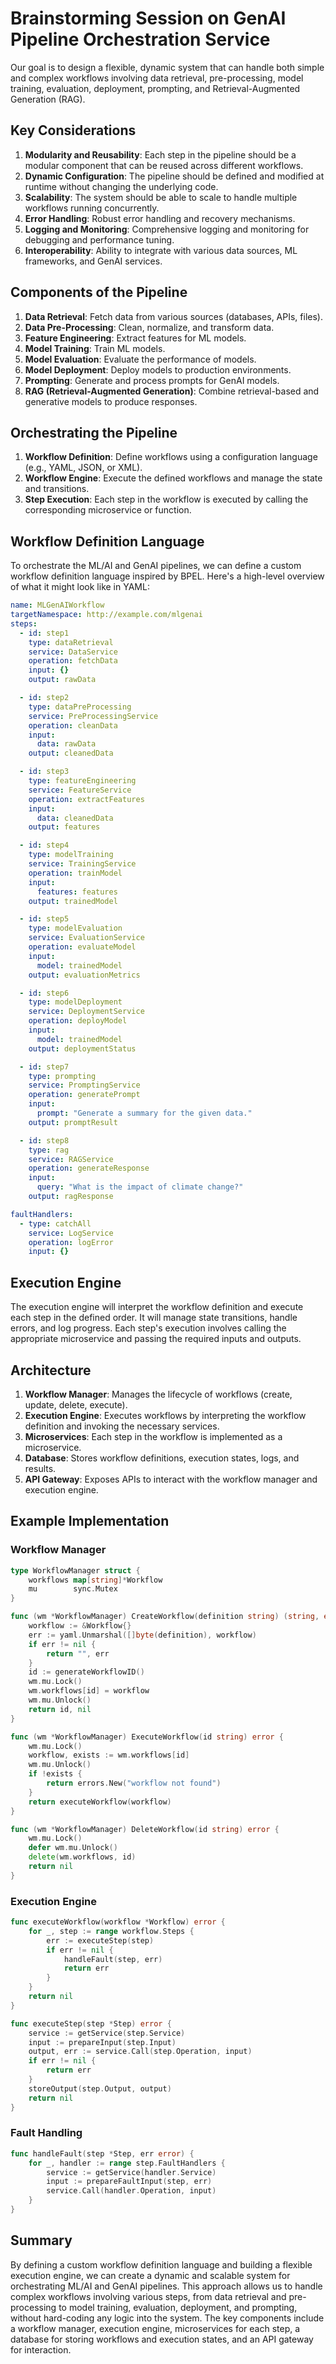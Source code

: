 # Brainstorming Session on GenAI Pipeline Orchestration Service

Our goal is to design a flexible, dynamic system that can handle both simple and complex workflows involving data retrieval, pre-processing, model training, evaluation, deployment, prompting, and Retrieval-Augmented Generation (RAG). 

## Key Considerations

1. **Modularity and Reusability**: Each step in the pipeline should be a modular component that can be reused across different workflows.
2. **Dynamic Configuration**: The pipeline should be defined and modified at runtime without changing the underlying code.
3. **Scalability**: The system should be able to scale to handle multiple workflows running concurrently.
4. **Error Handling**: Robust error handling and recovery mechanisms.
5. **Logging and Monitoring**: Comprehensive logging and monitoring for debugging and performance tuning.
6. **Interoperability**: Ability to integrate with various data sources, ML frameworks, and GenAI services.

## Components of the Pipeline

1. **Data Retrieval**: Fetch data from various sources (databases, APIs, files).
2. **Data Pre-Processing**: Clean, normalize, and transform data.
3. **Feature Engineering**: Extract features for ML models.
4. **Model Training**: Train ML models.
5. **Model Evaluation**: Evaluate the performance of models.
6. **Model Deployment**: Deploy models to production environments.
7. **Prompting**: Generate and process prompts for GenAI models.
8. **RAG (Retrieval-Augmented Generation)**: Combine retrieval-based and generative models to produce responses.

## Orchestrating the Pipeline

1. **Workflow Definition**: Define workflows using a configuration language (e.g., YAML, JSON, or XML).
2. **Workflow Engine**: Execute the defined workflows and manage the state and transitions.
3. **Step Execution**: Each step in the workflow is executed by calling the corresponding microservice or function.

## Workflow Definition Language

To orchestrate the ML/AI and GenAI pipelines, we can define a custom workflow definition language inspired by BPEL. Here's a high-level overview of what it might look like in YAML:

```yaml
name: MLGenAIWorkflow
targetNamespace: http://example.com/mlgenai
steps:
  - id: step1
    type: dataRetrieval
    service: DataService
    operation: fetchData
    input: {}
    output: rawData

  - id: step2
    type: dataPreProcessing
    service: PreProcessingService
    operation: cleanData
    input:
      data: rawData
    output: cleanedData

  - id: step3
    type: featureEngineering
    service: FeatureService
    operation: extractFeatures
    input:
      data: cleanedData
    output: features

  - id: step4
    type: modelTraining
    service: TrainingService
    operation: trainModel
    input:
      features: features
    output: trainedModel

  - id: step5
    type: modelEvaluation
    service: EvaluationService
    operation: evaluateModel
    input:
      model: trainedModel
    output: evaluationMetrics

  - id: step6
    type: modelDeployment
    service: DeploymentService
    operation: deployModel
    input:
      model: trainedModel
    output: deploymentStatus

  - id: step7
    type: prompting
    service: PromptingService
    operation: generatePrompt
    input:
      prompt: "Generate a summary for the given data."
    output: promptResult

  - id: step8
    type: rag
    service: RAGService
    operation: generateResponse
    input:
      query: "What is the impact of climate change?"
    output: ragResponse

faultHandlers:
  - type: catchAll
    service: LogService
    operation: logError
    input: {}
```

## Execution Engine

The execution engine will interpret the workflow definition and execute each step in the defined order. It will manage state transitions, handle errors, and log progress. Each step's execution involves calling the appropriate microservice and passing the required inputs and outputs.

## Architecture

1. **Workflow Manager**: Manages the lifecycle of workflows (create, update, delete, execute).
2. **Execution Engine**: Executes workflows by interpreting the workflow definition and invoking the necessary services.
3. **Microservices**: Each step in the workflow is implemented as a microservice.
4. **Database**: Stores workflow definitions, execution states, logs, and results.
5. **API Gateway**: Exposes APIs to interact with the workflow manager and execution engine.

## Example Implementation

### Workflow Manager

```go
type WorkflowManager struct {
    workflows map[string]*Workflow
    mu        sync.Mutex
}

func (wm *WorkflowManager) CreateWorkflow(definition string) (string, error) {
    workflow := &Workflow{}
    err := yaml.Unmarshal([]byte(definition), workflow)
    if err != nil {
        return "", err
    }
    id := generateWorkflowID()
    wm.mu.Lock()
    wm.workflows[id] = workflow
    wm.mu.Unlock()
    return id, nil
}

func (wm *WorkflowManager) ExecuteWorkflow(id string) error {
    wm.mu.Lock()
    workflow, exists := wm.workflows[id]
    wm.mu.Unlock()
    if !exists {
        return errors.New("workflow not found")
    }
    return executeWorkflow(workflow)
}

func (wm *WorkflowManager) DeleteWorkflow(id string) error {
    wm.mu.Lock()
    defer wm.mu.Unlock()
    delete(wm.workflows, id)
    return nil
}
```

### Execution Engine

```go
func executeWorkflow(workflow *Workflow) error {
    for _, step := range workflow.Steps {
        err := executeStep(step)
        if err != nil {
            handleFault(step, err)
            return err
        }
    }
    return nil
}

func executeStep(step *Step) error {
    service := getService(step.Service)
    input := prepareInput(step.Input)
    output, err := service.Call(step.Operation, input)
    if err != nil {
        return err
    }
    storeOutput(step.Output, output)
    return nil
}
```

### Fault Handling

```go
func handleFault(step *Step, err error) {
    for _, handler := range step.FaultHandlers {
        service := getService(handler.Service)
        input := prepareFaultInput(step, err)
        service.Call(handler.Operation, input)
    }
}
```

## Summary

By defining a custom workflow definition language and building a flexible execution engine, we can create a dynamic and scalable system for orchestrating ML/AI and GenAI pipelines. This approach allows us to handle complex workflows involving various steps, from data retrieval and pre-processing to model training, evaluation, deployment, and prompting, without hard-coding any logic into the system. The key components include a workflow manager, execution engine, microservices for each step, a database for storing workflows and execution states, and an API gateway for interaction.
